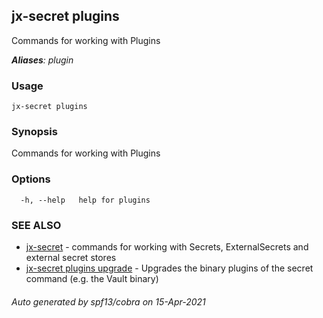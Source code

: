 ## jx-secret plugins

Commands for working with Plugins

***Aliases**: plugin*

### Usage

```
jx-secret plugins
```

### Synopsis

Commands for working with Plugins

### Options

```
  -h, --help   help for plugins
```

### SEE ALSO

* [jx-secret](jx-secret.md)	 - commands for working with Secrets, ExternalSecrets and external secret stores
* [jx-secret plugins upgrade](jx-secret_plugins_upgrade.md)	 - Upgrades the binary plugins of the secret command (e.g. the Vault binary)

###### Auto generated by spf13/cobra on 15-Apr-2021
